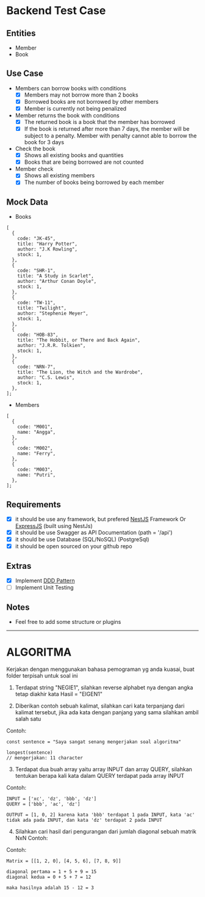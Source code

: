 # Backend Test Case

## Entities

- Member
- Book

## Use Case

- Members can borrow books with conditions
  - [x] Members may not borrow more than 2 books
  - [x] Borrowed books are not borrowed by other members
  - [x] Member is currently not being penalized
- Member returns the book with conditions
  - [x] The returned book is a book that the member has borrowed
  - [x] If the book is returned after more than 7 days, the member will be subject to a penalty. Member with penalty cannot able to borrow the book for 3 days
- Check the book
  - [x] Shows all existing books and quantities
  - [x] Books that are being borrowed are not counted
- Member check
  - [x] Shows all existing members
  - [x] The number of books being borrowed by each member

## Mock Data

- Books

```tsx
[
  {
    code: "JK-45",
    title: "Harry Potter",
    author: "J.K Rowling",
    stock: 1,
  },
  {
    code: "SHR-1",
    title: "A Study in Scarlet",
    author: "Arthur Conan Doyle",
    stock: 1,
  },
  {
    code: "TW-11",
    title: "Twilight",
    author: "Stephenie Meyer",
    stock: 1,
  },
  {
    code: "HOB-83",
    title: "The Hobbit, or There and Back Again",
    author: "J.R.R. Tolkien",
    stock: 1,
  },
  {
    code: "NRN-7",
    title: "The Lion, the Witch and the Wardrobe",
    author: "C.S. Lewis",
    stock: 1,
  },
];
```

- Members

```tsx
[
  {
    code: "M001",
    name: "Angga",
  },
  {
    code: "M002",
    name: "Ferry",
  },
  {
    code: "M003",
    name: "Putri",
  },
];
```

## Requirements

- [x] it should be use any framework, but prefered [NestJS](https://nestjs.com/) Framework Or [ExpressJS](https://expressjs.com/) (built using NestJs)
- [x] it should be use Swagger as API Documentation (path = '/api')
- [x] it should be use Database (SQL/NoSQL) (PostgreSql)
- [x] it should be open sourced on your github repo

## Extras

- [x] Implement [DDD Pattern](<[https://khalilstemmler.com/articles/categories/domain-driven-design/](https://khalilstemmler.com/articles/categories/domain-driven-design/)>)
- [ ] Implement Unit Testing

## Notes

- Feel free to add some structure or plugins

---

# ALGORITMA

Kerjakan dengan menggunakan bahasa pemograman yg anda kuasai, buat folder terpisah untuk soal ini

1. Terdapat string "NEGIE1", silahkan reverse alphabet nya dengan angka tetap diakhir kata Hasil = "EIGEN1"

2. Diberikan contoh sebuah kalimat, silahkan cari kata terpanjang dari kalimat tersebut, jika ada kata dengan panjang yang sama silahkan ambil salah satu

Contoh:

```
const sentence = "Saya sangat senang mengerjakan soal algoritma"

longest(sentence)
// mengerjakan: 11 character
```

3. Terdapat dua buah array yaitu array INPUT dan array QUERY, silahkan tentukan berapa kali kata dalam QUERY terdapat pada array INPUT

Contoh:

```
INPUT = ['xc', 'dz', 'bbb', 'dz']
QUERY = ['bbb', 'ac', 'dz']

OUTPUT = [1, 0, 2] karena kata 'bbb' terdapat 1 pada INPUT, kata 'ac' tidak ada pada INPUT, dan kata 'dz' terdapat 2 pada INPUT
```

4. Silahkan cari hasil dari pengurangan dari jumlah diagonal sebuah matrik NxN Contoh:

Contoh:

```
Matrix = [[1, 2, 0], [4, 5, 6], [7, 8, 9]]

diagonal pertama = 1 + 5 + 9 = 15
diagonal kedua = 0 + 5 + 7 = 12

maka hasilnya adalah 15 - 12 = 3
```
